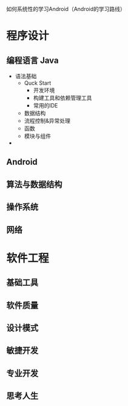 如何系统性的学习Android（Android的学习路线）
# 程序设计
## 编程语言 Java
- 语法基础
	- Quck Start 
		- 开发环境
		- 构建工具和依赖管理工具
		- 常用的IDE
	- 数据结构
	- 流程控制&异常处理
	- 函数
	- 模块与组件
- 
## Android
## 算法与数据结构
## 操作系统
## 网络


# 软件工程
## 基础工具
## 软件质量
## 设计模式
## 敏捷开发
## 专业开发
## 思考人生

